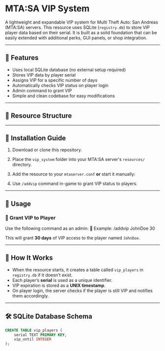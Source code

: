 # MTA:SA VIP System

A lightweight and expandable VIP system for Multi Theft Auto: San Andreas (MTA:SA) servers. This resource uses SQLite (`registry.db`) to store VIP player data based on their serial. It is built as a solid foundation that can be easily extended with additional perks, GUI panels, or shop integration.

---

## 🎯 Features

- Uses local SQLite database (no external setup required)
- Stores VIP data by player serial
- Assigns VIP for a specific number of days
- Automatically checks VIP status on player login
- Admin command to grant VIP
- Simple and clean codebase for easy modifications

---

## 📁 Resource Structure

---

## 🚀 Installation Guide

1. Download or clone this repository.
2. Place the `vip_system` folder into your MTA:SA server's `resources/` directory.
3. Add the resource to your `mtaserver.conf` **or** start it manually:

4. Use `/addvip` command in-game to grant VIP status to players.

---

## 📜 Usage

### 🔹 Grant VIP to Player
Use the following command as an admin:
📌 Example: /addvip JohnDoe 30

This will grant **30 days** of VIP access to the player named `JohnDoe`.

---

## 🧠 How It Works

- When the resource starts, it creates a table called `vip_players` in `registry.db` if it doesn't exist.
- Each player’s **serial** is used as a unique identifier.
- VIP expiration is stored as a **UNIX timestamp**.
- On player login, the server checks if the player is still VIP and notifies them accordingly.

---

## 🛠️ SQLite Database Schema

```sql
CREATE TABLE vip_players (
    serial TEXT PRIMARY KEY,
    vip_until INTEGER
);
```
